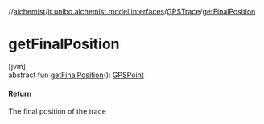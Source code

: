 //[alchemist](../../../index.md)/[it.unibo.alchemist.model.interfaces](../index.md)/[GPSTrace](index.md)/[getFinalPosition](get-final-position.md)

# getFinalPosition

[jvm]\
abstract fun [getFinalPosition](get-final-position.md)(): [GPSPoint](../-g-p-s-point/index.md)

#### Return

The final position of the trace
